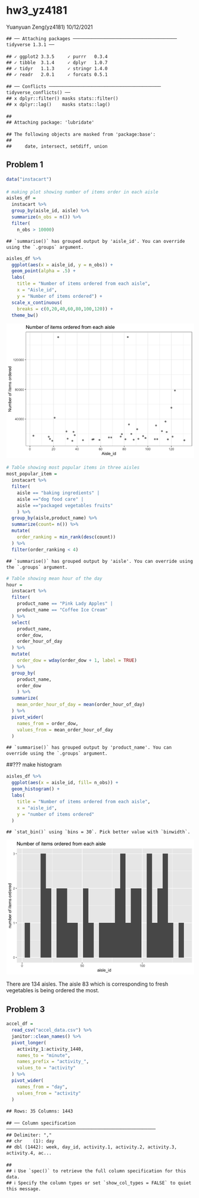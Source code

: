 hw3\_yz4181
================
Yuanyuan Zeng(yz4181)
10/12/2021

    ## ── Attaching packages ─────────────────────────────────────── tidyverse 1.3.1 ──

    ## ✓ ggplot2 3.3.5     ✓ purrr   0.3.4
    ## ✓ tibble  3.1.4     ✓ dplyr   1.0.7
    ## ✓ tidyr   1.1.3     ✓ stringr 1.4.0
    ## ✓ readr   2.0.1     ✓ forcats 0.5.1

    ## ── Conflicts ────────────────────────────────────────── tidyverse_conflicts() ──
    ## x dplyr::filter() masks stats::filter()
    ## x dplyr::lag()    masks stats::lag()

    ## 
    ## Attaching package: 'lubridate'

    ## The following objects are masked from 'package:base':
    ## 
    ##     date, intersect, setdiff, union

## Problem 1

``` r
data("instacart")

# making plot showing number of items order in each aisle
aisles_df =
  instacart %>% 
  group_by(aisle_id, aisle) %>% 
  summarize(n_obs = n()) %>% 
  filter(
    n_obs > 10000) 
```

    ## `summarise()` has grouped output by 'aisle_id'. You can override using the `.groups` argument.

``` r
aisles_df %>% 
  ggplot(aes(x = aisle_id, y = n_obs)) +
  geom_point(alpha = .5) +
  labs(
    title = "Number of items ordered from each aisle",
    x = "Aisle_id",
    y = "Number of items ordered") + 
  scale_x_continuous(
    breaks = c(0,20,40,60,80,100,120)) +
  theme_bw()
```

![](hw3_yz4181_files/figure-gfm/unnamed-chunk-2-1.png)<!-- -->

``` r
# Table showing most popular items in three aisles
most_popular_item =
  instacart %>% 
  filter(
    aisle == "baking ingredients" | 
    aisle =="dog food care" | 
    aisle =="packaged vegetables fruits"
    ) %>% 
  group_by(aisle,product_name) %>% 
  summarize(count= n()) %>% 
  mutate(
    order_ranking = min_rank(desc(count))
  ) %>% 
  filter(order_ranking < 4)
```

    ## `summarise()` has grouped output by 'aisle'. You can override using the `.groups` argument.

``` r
# Table showing mean hour of the day
hour =
  instacart %>% 
  filter(
    product_name == "Pink Lady Apples" | 
    product_name == "Coffee Ice Cream"
  ) %>% 
  select(
    product_name,
    order_dow,
    order_hour_of_day
  ) %>% 
  mutate(
    order_dow = wday(order_dow + 1, label = TRUE)
  ) %>% 
  group_by(
    product_name,
    order_dow
    ) %>% 
  summarize(
    mean_order_hour_of_day = mean(order_hour_of_day)
  ) %>% 
  pivot_wider(
    names_from = order_dow,
    values_from = mean_order_hour_of_day
  )
```

    ## `summarise()` has grouped output by 'product_name'. You can override using the `.groups` argument.

\#\#??? make histogram

``` r
aisles_df %>% 
  ggplot(aes(x = aisle_id, fill= n_obs)) +
  geom_histogram() +
  labs(
    title = "Number of items ordered from each aisle",
    x = "aisle_id",
    y = "number of items ordered"
  )
```

    ## `stat_bin()` using `bins = 30`. Pick better value with `binwidth`.

![](hw3_yz4181_files/figure-gfm/unnamed-chunk-3-1.png)<!-- -->

There are 134 aisles. The aisle 83 which is corresponding to fresh
vegetables is being ordered the most.

## Problem 3

``` r
accel_df = 
  read_csv("accel_data.csv") %>% 
  janitor::clean_names() %>% 
  pivot_longer(
    activity_1:activity_1440,
    names_to = "minute",
    names_prefix = "activity_",
    values_to = "activity"
  ) %>% 
  pivot_wider(
    names_from = "day",
    values_from = "activity"
  )
```

    ## Rows: 35 Columns: 1443

    ## ── Column specification ────────────────────────────────────────────────────────
    ## Delimiter: ","
    ## chr    (1): day
    ## dbl (1442): week, day_id, activity.1, activity.2, activity.3, activity.4, ac...

    ## 
    ## ℹ Use `spec()` to retrieve the full column specification for this data.
    ## ℹ Specify the column types or set `show_col_types = FALSE` to quiet this message.
